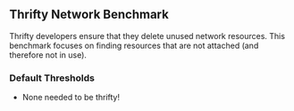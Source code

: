 ## Thrifty Network Benchmark

Thrifty developers ensure that they delete unused network resources. This benchmark focuses on finding resources that are not attached (and therefore not in use).

### Default Thresholds

- None needed to be thrifty!
